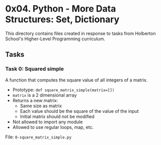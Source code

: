 # 0x04. Python - More Data Structures: Set, Dictionary

This directory contains files created in response to tasks from Holberton School's Higher-Level Programming curriculum.

## Tasks


### Task 0: Squared simple

A function that computes the square value of all integers of a matrix.

- Prototype: `def square_matrix_simple(matrix=[])`
- `matrix` is a 2 dimensional array
- Returns a new matrix:
    - Same size as matrix
    - Each value should be the square of the value of the input
    - Initial matrix should not be modified
- Not allowed to import any module
- Allowed to use regular loops, map, etc.

File: `0-square_matrix_simple.py`
